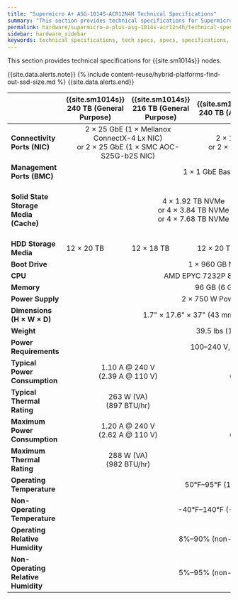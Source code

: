 ```yaml
---
title: "Supermicro A+ ASG-1014S-ACR12N4H Technical Specifications"
summary: "This section provides technical specifications for Supermicro A+ ASG-1014S-ACR12N4H nodes."
permalink: hardware/supermicro-a-plus-asg-1014s-acr12n4h/technical-specifications.html
sidebar: hardware_sidebar
keywords: technical specifications, tech specs, specs, specifications, Supermicro 1014S, ACR12N4H
---
```


This section provides technical specifications for {{site.sm1014s}} nodes.

{{site.data.alerts.note}}
{% include content-reuse/hybrid-platforms-find-out-ssd-size.md %}
{{site.data.alerts.end}}

<table cellspacing="0" cellpadding="0">
  <thead>
    <tr>
      <th></th>
      <th><strong>{{site.sm1014s}} 240 TB (General Purpose)</strong></th>
      <th><strong>{{site.sm1014s}} 216 TB (General Purpose)</strong></th>
      <th><strong>{{site.sm1014s}} 240 TB (Active)</strong></th>
      <th><strong>{{site.sm1014s}} 216 TB (Active)</strong></th>
      <th><strong>{{site.sm1014s}} 96 TB (Active)</strong></th>
    </tr>
  </thead>
  <tbody>
    <tr>
      <td><strong>Connectivity Ports (NIC)</strong></td>
      <td colspan="2" style="text-align: center;">2 &#215; 25 GbE (1 &#215; Mellanox ConnectX-4 Lx NIC)<br>or 2 &#215; 25 GbE (1 &#215; SMC AOC-S25G-b2S NIC)</td>
      <td colspan="3" style="text-align: center;">2 &#215; 100 GbE (1 &#215; Mellanox ConnectX-6 NIC)<br>or 2 &#215; 100 GbE (1 &#215; SMC AOC-S100G-b2C NIC)</td>    
    </tr>
    <tr>
      <td><strong>Management Ports (BMC)</strong></td>
      <td colspan="5" style="text-align: center;">1 &#215; 1 GbE Base-T (RJ45)</td>
    </tr>
    <tr>
      <td><strong>Solid State Storage Media (Cache)</strong></td>
      <td colspan="4" style="text-align: center;">4 &#215; 1.92 TB NVMe<br>or 4 &#215; 3.84 TB NVMe<br>or 4 &#215; 7.68 TB NVMe</td>
      <td>4 &#215; 960 GB NVMe<br>or 4 &#215; 1.92 TB NVMe<br>or 4 &#215; 3.84 TB NVMe</td>
    </tr>
    <tr>
      <td><strong>HDD Storage Media</strong></td>
      <td>12 &#215; 20 TB</td>
      <td>12 &#215; 18 TB</td>
      <td>12 &#215; 20 TB</td>
      <td>12 &#215; 18 TB</td>
      <td>12 &#215; 8 TB</td>
    </tr>    
    <tr>
      <td><strong>Boot Drive</strong></td>
      <td colspan="5" style="text-align: center;">1 &#215; 960 GB M.2 NVMe</td>
    </tr>
    <tr>
      <td><strong>CPU</strong></td>
      <td colspan="5" style="text-align: center;">AMD EPYC 7232P 8-Core Processor</td>
    </tr>
    <tr>
      <td><strong>Memory</strong></td>
      <td colspan="5" style="text-align: center;">96 GB (6 GB &#215; 16)</td>
    </tr>
    <tr>
      <td><strong>Power Supply</strong></td>
      <td colspan="5" style="text-align: center;">2 &#215; 750 W Power Supplies</td>
    </tr>
    <tr>
      <td><strong>Dimensions (H &#215; W &#215; D)</strong></td>
      <td colspan="5" style="text-align: center;">1.7" &#215; 17.6" &#215; 37" (43 mm &#215; 447 mm &#215; 940 mm)</td>
    </tr>
    <tr>
      <td><strong>Weight</strong></td>
      <td colspan="5" style="text-align: center;">39.5 lbs (17.5 kg)</td>
    </tr>
    <tr>
      <td><strong>Power Requirements</strong></td>
      <td colspan="5" style="text-align: center;">100&ndash;240 V, 50/60Hz</td>
    </tr>
    <tr>
      <td><strong>Typical Power Consumption</strong></td>
      <td colspan="2" style="text-align: center;">1.10 A @ 240 V<br>(2.39 A @ 110 V)</td>
      <td colspan="2" style="text-align: center;">1.18 A @ 240 V<br>(2.56 A @ 110 V)</td>
      <td>1.25 A @ 240 V<br>(2.74 A @ 110 V)</td>
    </tr>
    <tr>
      <td><strong>Typical Thermal Rating</strong></td>
      <td colspan="2" style="text-align: center;">263 W (VA)<br>(897 BTU/hr)</td>
      <td colspan="2" style="text-align: center;">282 W (VA)<br>(962 BTU/hr)</td>
      <td>301 W (VA)<br>(1,028 BTU/hr)</td>
    </tr>
    <tr>
      <td><div><strong>Maximum Power Consumption</strong></div></td>
      <td colspan="2" style="text-align: center;">1.20 A @ 240 V<br>(2.62 A @ 110 V)</td>
      <td colspan="2" style="text-align: center;">1.32 A @ 240 V<br>(2.88 A @ 110 V)</td>
      <td>1.36 A @ 240 V<br>(2.97 A @ 110 V)</td>
    </tr>
    <tr>
      <td><strong>Maximum Thermal Rating</strong></td>
      <td colspan="2" style="text-align: center;">288 W (VA)<br>(982 BTU/hr)</td>
      <td colspan="2" style="text-align: center;">317 W (VA)<br>(1,081 BTU/hr)</td>
      <td>327 W (VA)<br>(1,116 BTU/hr)</td>
    </tr>
    <tr>
      <td><strong>Operating Temperature</strong></td>
      <td colspan="5" style="text-align: center;">50&deg;F&ndash;95&deg;F (10&deg;C&ndash;35&deg;C)</td>
    </tr>
    <tr>
      <td><strong>Non-Operating Temperature</strong></td>
      <td colspan="5" style="text-align: center;">-40&deg;F&ndash;140&deg;F (-40&deg;C&ndash;60&deg;C)</td>
    </tr>
    <tr>
      <td><strong>Operating Relative Humidity</strong></td>
      <td colspan="5" style="text-align: center;">8%&ndash;90% (non-condensing)</td>
    </tr>
    <tr>
      <td><div><strong>Non-Operating Relative Humidity</strong></div></td>
      <td colspan="5" style="text-align: center;">5%&ndash;95% (non-condensing)</td>
    </tr>
  </tbody>
</table>

